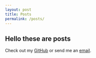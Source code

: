 ```yaml
---
layout: post
title: Posts
permalink: /posts/
---
```

<h2>Hello these are posts</h2>

Check out my [GitHub](http://github.com/pedroeldiablo) or send me an [email](mailto:pedroeldiablo@yahoo.com).
